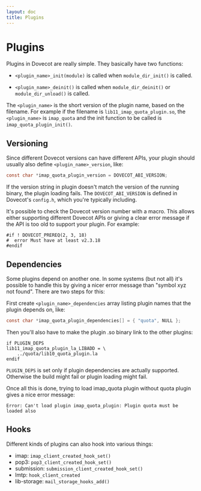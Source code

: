 ```yaml
---
layout: doc
title: Plugins
---
```


# Plugins

Plugins in Dovecot are really simple. They basically have two functions:

- `<plugin_name>_init(module)` is called when `module_dir_init()` is called.

- `<plugin_name>_deinit()` is called when `module_dir_deinit()` or
  `module_dir_unload()` is called.

The `<plugin_name>` is the short version of the plugin name, based on the
filename. For example if the filename is `lib11_imap_quota_plugin.so`,
the `<plugin_name>` is `imap_quota` and the init function to be called is
`imap_quota_plugin_init()`.

## Versioning

Since different Dovecot versions can have different APIs, your plugin
should usually also define `<plugin_name>_version`, like:

```c
const char *imap_quota_plugin_version = DOVECOT_ABI_VERSION;
```

If the version string in plugin doesn't match the version of the running
binary, the plugin loading fails. The `DOVECOT_ABI_VERSION` is defined in
Dovecot's `config.h`, which you're typically including.

It's possible to check the Dovecot version number with a macro. This allows
either supporting different Dovecot APIs or giving a clear error message if
the API is too old to support your plugin. For example:

```
#if ! DOVECOT_PREREQ(2, 3, 18)
#  error Must have at least v2.3.18
#endif
```

## Dependencies

Some plugins depend on another one. In some systems (but not all) it's
possible to handle this by giving a nicer error message than "symbol xyz
not found". There are two steps for this:

First create `<plugin_name>_dependencies` array listing plugin names that
the plugin depends on, like:

```c
const char *imap_quota_plugin_dependencies[] = { "quota", NULL };
```

Then you'll also have to make the plugin .so binary link to the other
plugins:

```
if PLUGIN_DEPS
lib11_imap_quota_plugin_la_LIBADD = \
    ../quota/lib10_quota_plugin.la
endif
```

`PLUGIN_DEPS` is set only if plugin dependencies are actually supported.
Otherwise the build might fail or plugin loading might fail.

Once all this is done, trying to load imap_quota plugin without quota
plugin gives a nice error message:

```
Error: Can't load plugin imap_quota_plugin: Plugin quota must be loaded also
```

## Hooks

Different kinds of plugins can also hook into various things:

* imap: `imap_client_created_hook_set()`
* pop3: `pop3_client_created_hook_set()`
* submission: `submission_client_created_hook_set()`
* lmtp: `hook_client_created`
* lib-storage: `mail_storage_hooks_add()`
